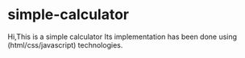 # simple-calculator
Hi,This is a simple calculator Its implementation has been done using (html/css/javascript) technologies.
